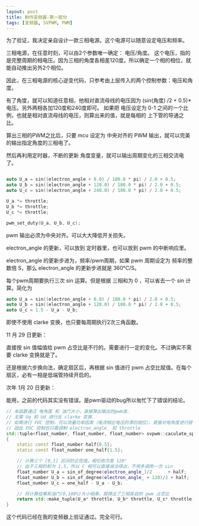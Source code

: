 ```yaml
---
layout: post
title: 制作变频器-第一部分
tags: [变频器, SVPWM, PWM]
---
```


为了验证，我决定亲自设计一款三相电源。这个电源可以随意设定电压和频率。

三相电源，在任意时刻，可以由2个参数唯一确定： 电压/角度。
这个电压，指的是完整周期的相电压。因为三相的角度各相差120度。所以确定一个相的相位，就能自动推出另外2个相位。

因此，在三相电源的核心逆变代码，只参考由上层传入的两个控制参数：电压和角度。

有了角度，就可以知道任意相，他相对直流母线的电压因为 (sin(角度) /2 + 0.5)*电压。另外两相各加120度和240度即可。
如果把 电压设定为 0-1 之间的一个比例，也就是相对直流母线的电压，则算出来的值，就是每相的 上下管的导通之比。

算出三相的PWM之比后，只要 mcu 设定为 中央对齐的 PWM 输出，就可以完美的输出指定角度的三相电了。

然后再利用定时器，不断的更新 角度变量，就可以输出周期变化的三相交流电了。

```cpp

auto U_a = sin((electron_angle + 0.0) / 180.0 * pi) / 2.0 + 0.5;
auto U_b = sin((electron_angle + 120.0) / 180.0 * pi) / 2.0 + 0.5;
auto U_c = sin((electron_angle + 240.0) / 180.0 * pi) / 2.0 + 0.5;

U_a *= throttle;
U_b *= throttle;
U_c *= throttle;

pwm_set_duty(U_a, U_b, U_c);

```

pwm 输出必须为中央对齐。可以大大降低开关损失。

electron_angle 的更新，可以放到 定时器里，也可以放到 pwm 的中断响应里。

electron_angle 的更新步进为，频率/pwm周期，如果 pwm 周期设定为 频率的整数倍 S，那么 electron_angle 的更新步进就是 360°C/S。


每个pwm周期要执行三次 sin 运算。但是根据 三相和为 0 ，可以省去一个 sin 计算。简化为

```cpp
auto U_a = sin((electron_angle + 0.0) / 180.0 * pi) / 2.0 + 0.5;
auto U_b = sin((electron_angle + 120.0) / 180.0 * pi) / 2.0 + 0.5;
auto U_c = 1.5 - U_a - U_b;

```

即使不使用 clarke 变换，也只要每周期执行2次三角函数。


11 月 29 日更新：

直接按 sin 值幅值给 pwm 占空比是不行的。需要进行一定的变化。不过确实不需要 clarke 变换就是了。

还是根据六步换向法，确定扇区后，再根据 sin 值进行 pwm 占空比赋值。在每个扇区，必有一相是低端管持续开启的。

次年 1月 20 日更新：

能用，之前的代码其实没有错误。是pwm驱动的bug所以匆忙下了错误的结论。

```cpp
// 本函数通过 电角度 和 油门大小，直接算出输出的pwm波.
// 无需 Uq 和 Ud 进行反 clarke 变换.
// 如需进行 FOC 控制，可以测量功率因素（电流相比电压的滞后相位），直接对电角度进行提前
// 因此 FOC 控制也只需调制 electron_angle_ 和 throttle
std::tuple<float_number, float_number, float_number> svpwm::caculate_spwm() const
{
    static const float_number half{0.5};
    static const float_number one_half{1.5};

    // 计算三个 [0,1] 区间的正弦值。相位依次差 120°
    // 由于三相的和为 1.5，所以 C 相可以直接减法得出，不用多调用一次 sin
    float_number U_a = sin_of_degree(electron_angle_)/2		 + half;
    float_number U_b = sin_of_degree(electron_angle_ + 120)/2 + half;
    float_number U_c = one_half - U_a - U_b;

    // 将计算结果和油门(0,100%)大小相乘，就得出了三相各自的 pwm 占空比
    return std::make_tuple(U_a* throttle, U_b* throttle, U_c* throttle);
}
```

这个代码已经在我的变频器上验证通过。完全可行。

